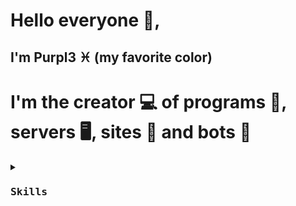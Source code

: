 # Hello everyone 👋, 
## I'm Purpl3 ♓️ (my favorite color)
# I'm the creator 💻 of programs 🧩, servers 🖥, sites 📡 and bots 🤖

<p align="center">
   <details>
      <summary>
         <kbd><h3>Skills</h3><kbd>
      </summary>
           <h3>Python
             <br>
             Java
             <br>
             HTML CSS JS
</h3>
</p>
